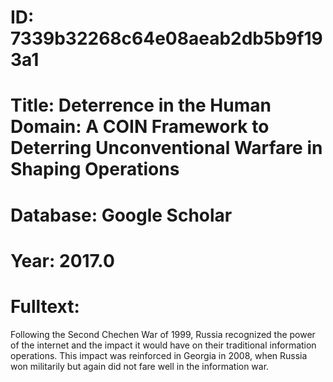 # ID: 7339b32268c64e08aeab2db5b9f193a1
# Title: Deterrence in the Human Domain: A COIN Framework to Deterring Unconventional Warfare in Shaping Operations
# Database: Google Scholar
# Year: 2017.0
# Fulltext:
Following the Second Chechen War of 1999, Russia recognized the power of the internet and the impact it would have on their traditional information operations.
This impact was reinforced in Georgia in 2008, when Russia won militarily but again did not fare well in the information war.